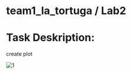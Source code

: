 # team1_la_tortuga / Lab2

# Task Deskription:
create plot 


![1](https://user-images.githubusercontent.com/69401106/204581197-95781649-c572-491b-8fc8-20fc03e40539.jpg)
